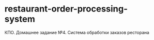 # restaurant-order-processing-system
КПО. Домашнее задание №4.  Система обработки заказов ресторана
